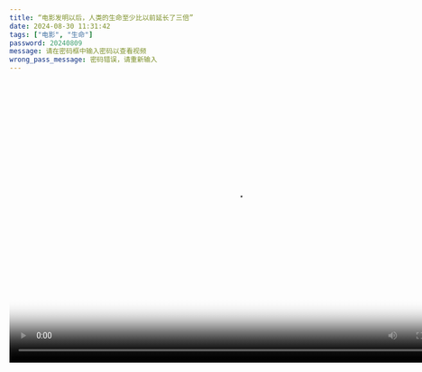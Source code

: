 ```yaml
---
title: “电影发明以后，人类的生命至少比以前延长了三倍”
date: 2024-08-30 11:31:42
tags: ["电影", "生命"]
password: 20240809
message: 请在密码框中输入密码以查看视频
wrong_pass_message: 密码错误，请重新输入
---
```

<head>
  <link href="https://vjs.zencdn.net/8.16.1/video-js.css" rel="stylesheet" />

  <!-- If you'd like to support IE8 (for Video.js versions prior to v7) -->
  <!-- <script src="https://vjs.zencdn.net/ie8/1.1.2/videojs-ie8.min.js"></script> -->

  <style>
    /* 默认样式 */
    .video-js {
      left: 70px;
      width: 800px;
      height: 500px;
    }

    /* 针对手机设备的样式调整 */
    @media screen and (max-width: 768px) {
      .video-js {
      width: 100%;
      height: 0;
      left: 0;
      padding-top: 56.25%; /* 16:9 比例 */
      position: relative;
  }
    .video-js iframe {
      position: absolute;
      top: 0;
      width: 100%;
      height: 100%;
  }
}

  </style>
</head>

<body>
  <video
    id="my-video"
    class="video-js"
    controls
    preload="auto"
    poster="./Picbase/JCL.webp"
    data-setup="{}"
  >
    <source
      src="https://luoyangdonghui.de/hls/Mjs7Bst2v38D1T6oBShFSLkxWzWWweAl809.m3u8"
      type="application/x-mpegURL"
    />
    <source src="./filmbase/test.mp4" type="video/mp4">
    <p class="vjs-no-js">
      Love U Forever
      <a href="https://videojs.com/html5-video-support/" target="_blank"
        >supports HTML5 video</a
      >
    </p>
  </video>

  <script src="https://vjs.zencdn.net/8.16.1/video.min.js"></script>
</body>
